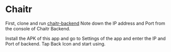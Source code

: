 # Chaitr

First, clone and run [chaitr-backend](https://github.com/cstayyab/chaitr-backend)
Note down the IP address and Port from the console of Chaitr Backend.

Install the APK of this app and go to Settings of the app and enter the IP and Port of backend.
Tap Back Icon and start using.